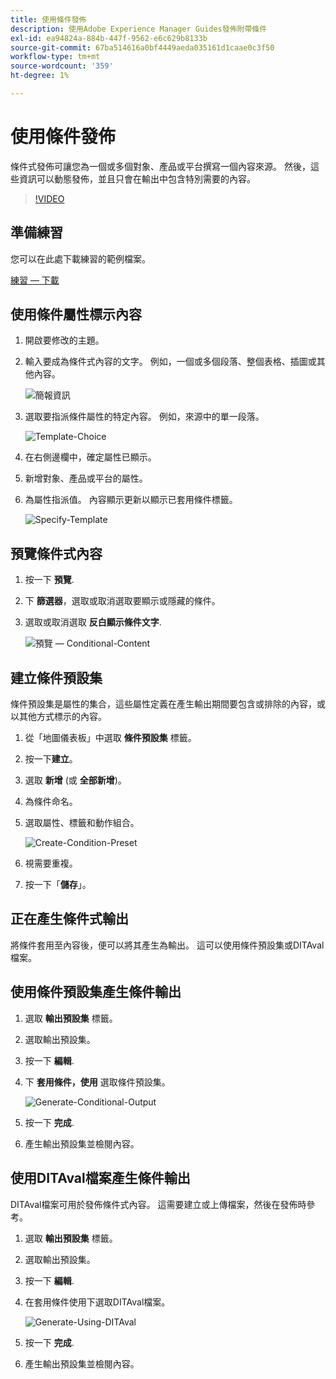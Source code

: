 ```yaml
---
title: 使用條件發佈
description: 使用Adobe Experience Manager Guides發佈附帶條件
exl-id: ea94824a-884b-447f-9562-e6c629b8133b
source-git-commit: 67ba514616a0bf4449aeda035161d1caae0c3f50
workflow-type: tm+mt
source-wordcount: '359'
ht-degree: 1%

---
```


# 使用條件發佈

條件式發佈可讓您為一個或多個對象、產品或平台撰寫一個內容來源。 然後，這些資訊可以動態發佈，並且只會在輸出中包含特別需要的內容。

>[!VIDEO](https://video.tv.adobe.com/v/339041?quality=12&learn=on)

## 準備練習

您可以在此處下載練習的範例檔案。

[練習 — 下載](assets/exercises/publishing-with-conditions.zip)

## 使用條件屬性標示內容

1. 開啟要修改的主題。

1. 輸入要成為條件式內容的文字。 例如，一個或多個段落、整個表格、插圖或其他內容。

   ![簡報資訊](images/presenting-info.png)

1. 選取要指派條件屬性的特定內容。 例如，來源中的單一段落。

   ![Template-Choice](images/template-choice.png)

1. 在右側邊欄中，確定屬性已顯示。

1. 新增對象、產品或平台的屬性。

1. 為屬性指派值。 內容顯示更新以顯示已套用條件標籤。

   ![Specify-Template](images/specify-template.png)

## 預覽條件式內容

1. 按一下 **預覽**.

1. 下 **篩選器**，選取或取消選取要顯示或隱藏的條件。

1. 選取或取消選取 **反白顯示條件文字**.

   ![預覽 — Conditional-Content](images/preview-conditional-content.png)

## 建立條件預設集

條件預設集是屬性的集合，這些屬性定義在產生輸出期間要包含或排除的內容，或以其他方式標示的內容。

1. 從「地圖儀表板」中選取 **條件預設集** 標籤。

1. 按一下&#x200B;**建立**。

1. 選取 **新增** (或 **全部新增**)。

1. 為條件命名。

1. 選取屬性、標籤和動作組合。

   ![Create-Condition-Preset](images/create-condition-preset.png)

1. 視需要重複。

1. 按一下「**儲存**」。

## 正在產生條件式輸出

將條件套用至內容後，便可以將其產生為輸出。 這可以使用條件預設集或DITAval檔案。

## 使用條件預設集產生條件輸出

1. 選取 **輸出預設集** 標籤。

1. 選取輸出預設集。

1. 按一下 **編輯**.

1. 下 **套用條件，使用** 選取條件預設集。

   ![Generate-Conditional-Output](images/generate-conditional-output.png)

1. 按一下 **完成**.

1. 產生輸出預設集並檢閱內容。

## 使用DITAval檔案產生條件輸出

DITAval檔案可用於發佈條件式內容。 這需要建立或上傳檔案，然後在發佈時參考。

1. 選取 **輸出預設集** 標籤。

1. 選取輸出預設集。

1. 按一下 **編輯**.

1. 在套用條件使用下選取DITAval檔案。

   ![Generate-Using-DITAval](images/generate-using-ditaval.png)

1. 按一下 **完成**.

1. 產生輸出預設集並檢閱內容。
